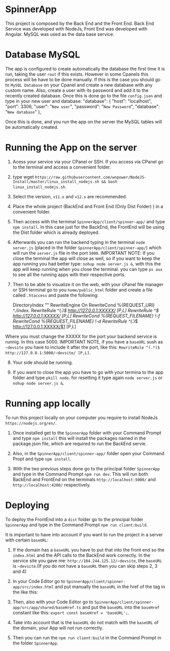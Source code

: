 # SpinnerApp

This project is composed by the Back End and the Front End. Back End Service was developed with NodeJs, Front End was developed with Angular. MySQL was used as the data base service.


# Database MySQL

The app is configured to create automatically the database the first time it is run, taking the user `root` if this exists. However in some Cpanels this process will be have to be done manually. 
If this is the case you should go to `MySQL Database` on your Cpanel and create a new database with any custom name. Also, create a user with its password and add it to the recently created database. Once this is done go to the file `config.json` and type in your new user and database:
    "database": {
        "host": "localhost",
        "port": 3306,
        "user": "`New user`",
        "password": "`New Password`",
        "database": "`New database`"
    },

Once this is done, and you run the app on the server the MySQL tables will be automatically created.

# Running the App on the server

1) Acess your service via your CPanel or SSH. If you access via CPanel go to the terminal and access a convenient folder.

2) type wget `https://raw.githubusercontent.com/wnpower/NodeJS-Install/master/linux_install_nodejs.sh && bash linux_install_nodejs.sh`.

3) Select the version, `v11.x` and `v12.x` are recommended.

4) Place the whole project (BackEnd and Front End (Only Dist Folder) ) in a convenient folder.

5) Then access with the terminal `SpinnerApp/client/spinner-app/` and type `npm install`. In this case just for the BackEnd, the FrontEnd will be using the Dist folder which is already deployed.

6) Afterwards you can run the backend typing in the terminal `node server.js` (placed in the folder `SpinnerApp/client/spinner-app/`) which will run the `server.js` file in the port `5000`. IMPORTANT NOTE: If you close the terminal the app will close as well, so if you want to keep the app running you had better type: `nohup node server.js &`, with this the app will keep running when you close the terminal. you can type `ps aux` to see all the running apps with their respective ports.

7) Then to be able to visualize it on the web, with your cPanel file manager or SSH terminal go to you `home/public_html` folder and create a file called `.htaccess` and paste the following:

    DirectoryIndex ""
    RewriteEngine On
    RewriteCond %{REQUEST_URI} ^.*/index.*
    RewriteRule ^(.*)$ http://127.0.0.1:XXXXX/ [P,L]
    RewriteRule ^$ http://127.0.0.1:XXXXX/ [P,L]
    RewriteCond %{REQUEST_FILENAME} !-f
    RewriteCond %{REQUEST_FILENAME} !-d
    RewriteRule ^(.*)$ http://127.0.0.1:XXXXX/$1 [P,L]

Where you must change the XXXXX for the port your backend service is runnig. In this case 5000. IMPORTANT NOTE, if you have a `baseURL` sush as `~devsite` you have to include it after the port, like this: `RewriteRule ^(.*)$ http://127.0.0.1:5000/~devsite/ [P,L]`.

8) Your side should be running.

9) If you want to close the app you have to go with your termina to the app folder and type `pkill node`. for resetting it type again  `node server.js` or `nohup node server.js &`.





# Running app locally

To run this project locally on your computer you require to install NodeJs `https://nodejs.org/en/`. 

1) Once installed get to the `SpinnerApp` folder with your Command Prompt and type `npm install` this will install the packages named in the package.json file, which are required to run the BackEnd servie. 

2) Also, in the `SpinnerApp/client/spinner-app/` folder open your Command Propt and type `npm install`.

3) With the two previous steps done go to the principal folder `SpinnerApp` and type in the Command Prompt `npm run dev`. This will run both BackEnd and FrontEnd on the terminals `http://localhost:5000/` and `http://localhost:4200/` respectively.


# Deploying

To deploy the FrontEnd into a `dist` folder go to the principal folder `SpinnerApp` and type in the Command Prompt `npm run client:build`. 

It is important to have into account if you want to run the project in a server with certain `baseURL`:

1) If the domain has a `baseURL` you have to put that into the front end so the `index.html` and the API calls to the BackEnd work correctly. In the service site you gave me: `http://104.244.125.12/~devsite`, the `baseURL` is `~devsite`.(If you do not have a `baseURL` then you can skip steps 2, 3 and 4)

2) In your Code Editor go to  `SpinnerApp/client/spinner-app/src/index.html` and put manually the `baseURL` in the href of the <base> tag in the <head> like this: <base href="baseURL">

3) Then, also with your Code Editor go to `SpinnerApp/client/spinner-app/src/app/shared/baseHref.ts` and put the `baseURL` into the `baseHref` constant like this: `export const baseHref = 'baseURL';`.

4) Take into account that is the `baseURL` do not match with the `baseURL` of the domain, your App will not run correctly.

5) Then you can run the `npm run client:build` in the Command Prompt in the folder `SpinnerApp`.
